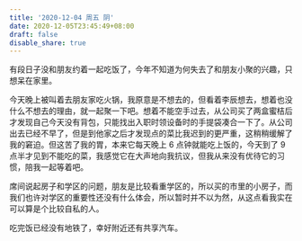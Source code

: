 ```yaml
---
title: '2020-12-04 周五 阴'
date: 2020-12-05T23:45:49+08:00
draft: false
disable_share: true
---
```


有段日子没和朋友约着一起吃饭了，今年不知道为何失去了和朋友小聚的兴趣，只想呆在家里。

<!--more-->

今天晚上被叫着去朋友家吃火锅，我原意是不想去的，但看着李辰想去，想着也没什么不想去的理由，就一起聚一下吧。想着不能空手过去，从公司买了两盒蜜桔后才发现自己今天没有背包，只能找出入职时领设备时的手提袋凑合一下了。从公司出去已经不早了，但是到他家之后才发现点的菜比我迟到的更严重，这稍稍缓解了我的窘迫。但这苦了我的胃，本来它每天晚上 6 点钟就能吃上饭的，今天到了 9 点半才见到不能吃的菜，我感觉它在大声地向我抗议，但我从来没有优待它的习惯，陪我一起等着吧。

席间说起房子和学区的问题，朋友是比较看重学区的，所以买的市里的小房子，而我们也许对学区的重要性还没有什么体会，所以暂时并不以为然，从这点看我实在可以算是个比较自私的人。

吃完饭已经没有地铁了，幸好附近还有共享汽车。
